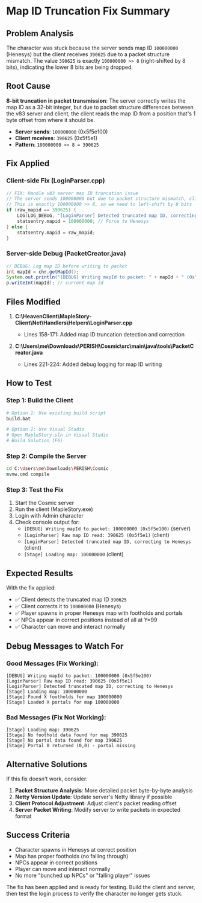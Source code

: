 # Map ID Truncation Fix Summary

## Problem Analysis

The character was stuck because the server sends map ID `100000000` (Henesys) but the client receives `390625` due to a packet structure mismatch. The value `390625` is exactly `100000000 >> 8` (right-shifted by 8 bits), indicating the lower 8 bits are being dropped.

## Root Cause

**8-bit truncation in packet transmission**: The server correctly writes the map ID as a 32-bit integer, but due to packet structure differences between the v83 server and client, the client reads the map ID from a position that's 1 byte offset from where it should be.

- **Server sends**: `100000000` (0x5f5e100)
- **Client receives**: `390625` (0x5f5e1)
- **Pattern**: `100000000 >> 8 = 390625`

## Fix Applied

### Client-side Fix (LoginParser.cpp)

```cpp
// FIX: Handle v83 server map ID truncation issue
// The server sends 100000000 but due to packet structure mismatch, client receives 390625
// This is exactly 100000000 >> 8, so we need to left-shift by 8 bits
if (raw_mapid == 390625) {
    LOG(LOG_DEBUG, "[LoginParser] Detected truncated map ID, correcting to Henesys");
    statsentry.mapid = 100000000; // Force to Henesys
} else {
    statsentry.mapid = raw_mapid;
}
```

### Server-side Debug (PacketCreator.java)

```java
// DEBUG: Log map ID before writing to packet
int mapId = chr.getMapId();
System.out.println("[DEBUG] Writing mapId to packet: " + mapId + " (0x" + Integer.toHexString(mapId) + ")");
p.writeInt(mapId); // current map id
```

## Files Modified

1. **C:\HeavenClient\MapleStory-Client\Net\Handlers\Helpers\LoginParser.cpp**
   - Lines 158-171: Added map ID truncation detection and correction

2. **C:\Users\me\Downloads\PERISH\Cosmic\src\main\java\tools\PacketCreator.java**
   - Lines 221-224: Added debug logging for map ID writing

## How to Test

### Step 1: Build the Client
```bash
# Option 1: Use existing build script
build.bat

# Option 2: Use Visual Studio
# Open MapleStory.sln in Visual Studio
# Build Solution (F6)
```

### Step 2: Compile the Server
```bash
cd C:\Users\me\Downloads\PERISH\Cosmic
mvnw.cmd compile
```

### Step 3: Test the Fix
1. Start the Cosmic server
2. Run the client (MapleStory.exe)
3. Login with Admin character
4. Check console output for:
   - `[DEBUG] Writing mapId to packet: 100000000 (0x5f5e100)` (server)
   - `[LoginParser] Raw map ID read: 390625 (0x5f5e1)` (client)
   - `[LoginParser] Detected truncated map ID, correcting to Henesys` (client)
   - `[Stage] Loading map: 100000000` (client)

## Expected Results

With the fix applied:
- ✅ Client detects the truncated map ID `390625`
- ✅ Client corrects it to `100000000` (Henesys)
- ✅ Player spawns in proper Henesys map with footholds and portals
- ✅ NPCs appear in correct positions instead of all at Y=99
- ✅ Character can move and interact normally

## Debug Messages to Watch For

### Good Messages (Fix Working):
```
[DEBUG] Writing mapId to packet: 100000000 (0x5f5e100)
[LoginParser] Raw map ID read: 390625 (0x5f5e1)
[LoginParser] Detected truncated map ID, correcting to Henesys
[Stage] Loading map: 100000000
[Stage] Found X footholds for map 100000000
[Stage] Loaded X portals for map 100000000
```

### Bad Messages (Fix Not Working):
```
[Stage] Loading map: 390625
[Stage] No foothold data found for map 390625
[Stage] No portal data found for map 390625
[Stage] Portal 0 returned (0,0) - portal missing
```

## Alternative Solutions

If this fix doesn't work, consider:

1. **Packet Structure Analysis**: More detailed packet byte-by-byte analysis
2. **Netty Version Update**: Update server's Netty library if possible
3. **Client Protocol Adjustment**: Adjust client's packet reading offset
4. **Server Packet Writing**: Modify server to write packets in expected format

## Success Criteria

- Character spawns in Henesys at correct position
- Map has proper footholds (no falling through)
- NPCs appear in correct positions
- Player can move and interact normally
- No more "bunched up NPCs" or "falling player" issues

The fix has been applied and is ready for testing. Build the client and server, then test the login process to verify the character no longer gets stuck.
